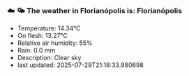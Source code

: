 ### ☁️ 🌤️  The weather in Florianópolis is: Florianópolis

- Temperature: 14.34°C
- On flesh: 13.27°C
- Relative air humidity: 55%
- Rain: 0.0 mm
- Description: Clear sky
- last updated: 2025-07-29T21:18:33.980698
